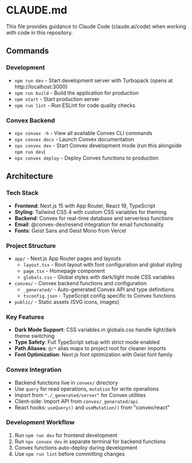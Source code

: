 # CLAUDE.md

This file provides guidance to Claude Code (claude.ai/code) when working with code in this repository.

## Commands

### Development
- `npm run dev` - Start development server with Turbopack (opens at http://localhost:3000)
- `npm run build` - Build the application for production
- `npm start` - Start production server
- `npm run lint` - Run ESLint for code quality checks

### Convex Backend
- `npx convex -h` - View all available Convex CLI commands
- `npx convex docs` - Launch Convex documentation
- `npx convex dev` - Start Convex development mode (run this alongside `npm run dev`)
- `npx convex deploy` - Deploy Convex functions to production

## Architecture

### Tech Stack
- **Frontend**: Next.js 15 with App Router, React 19, TypeScript
- **Styling**: Tailwind CSS 4 with custom CSS variables for theming
- **Backend**: Convex for real-time database and serverless functions
- **Email**: @convex-dev/resend integration for email functionality
- **Fonts**: Geist Sans and Geist Mono from Vercel

### Project Structure
- `app/` - Next.js App Router pages and layouts
  - `layout.tsx` - Root layout with font configuration and global styling
  - `page.tsx` - Homepage component
  - `globals.css` - Global styles with dark/light mode CSS variables
- `convex/` - Convex backend functions and configuration
  - `_generated/` - Auto-generated Convex API and type definitions
  - `tsconfig.json` - TypeScript config specific to Convex functions
- `public/` - Static assets (SVG icons, images)

### Key Features
- **Dark Mode Support**: CSS variables in globals.css handle light/dark theme switching
- **Type Safety**: Full TypeScript setup with strict mode enabled
- **Path Aliases**: `@/*` alias maps to project root for cleaner imports
- **Font Optimization**: Next.js font optimization with Geist font family

### Convex Integration
- Backend functions live in `convex/` directory
- Use `query` for read operations, `mutation` for write operations
- Import from `"./_generated/server"` for Convex utilities
- Client-side: Import API from `convex/_generated/api` 
- React hooks: `useQuery()` and `useMutation()` from "convex/react"

### Development Workflow
1. Run `npm run dev` for frontend development
2. Run `npx convex dev` in separate terminal for backend functions
3. Convex functions auto-deploy during development
4. Use `npm run lint` before committing changes